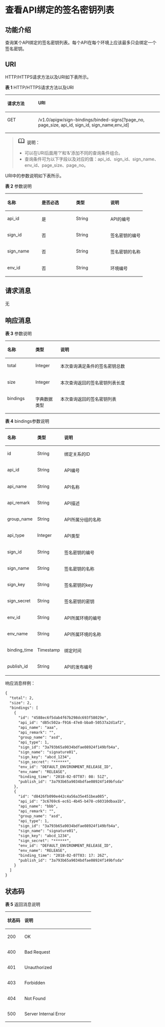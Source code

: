 # 查看API绑定的签名密钥列表<a name="apig-zh-api-180713144"></a>

## 功能介绍<a name="section5517300"></a>

查询某个API绑定的签名密钥列表。每个API在每个环境上应该最多只会绑定一个签名密钥。

## URI<a name="section49655705"></a>

HTTP/HTTPS请求方法以及URI如下表所示。

**表 1**  HTTP/HTTPS请求方法以及URI

<a name="table20364239"></a>
<table><thead align="left"><tr id="row13477612"><th class="cellrowborder" valign="top" width="20%" id="mcps1.2.3.1.1"><p id="p17944826"><a name="p17944826"></a><a name="p17944826"></a>请求方法</p>
</th>
<th class="cellrowborder" valign="top" width="80%" id="mcps1.2.3.1.2"><p id="p44244812"><a name="p44244812"></a><a name="p44244812"></a>URI</p>
</th>
</tr>
</thead>
<tbody><tr id="row27060043"><td class="cellrowborder" valign="top" width="20%" headers="mcps1.2.3.1.1 "><p id="p44379870"><a name="p44379870"></a><a name="p44379870"></a>GET</p>
</td>
<td class="cellrowborder" valign="top" width="80%" headers="mcps1.2.3.1.2 "><p id="p37999726"><a name="p37999726"></a><a name="p37999726"></a>/v1.0/apigw/sign-bindings/binded-signs[?page_no, page_size, api_id, sign_id, sign_name,env_id]</p>
</td>
</tr>
</tbody>
</table>

>![](public_sys-resources/icon-note.gif) **说明：**   
>-   可以在URI后面用‘?’和‘&’添加不同的查询条件组合。  
>-   查询条件可为以下字段以及对应的值：api\_id、sign\_id、sign\_name、env\_id、page\_size、page\_no。  

URI中的参数说明如下表所示。

**表 2**  参数说明

<a name="table11837592"></a>
<table><thead align="left"><tr id="row47015449"><th class="cellrowborder" valign="top" width="25%" id="mcps1.2.5.1.1"><p id="p50155053"><a name="p50155053"></a><a name="p50155053"></a>名称</p>
</th>
<th class="cellrowborder" valign="top" width="25%" id="mcps1.2.5.1.2"><p id="p36027493"><a name="p36027493"></a><a name="p36027493"></a>是否必选</p>
</th>
<th class="cellrowborder" valign="top" width="25%" id="mcps1.2.5.1.3"><p id="p32545834"><a name="p32545834"></a><a name="p32545834"></a>类型</p>
</th>
<th class="cellrowborder" valign="top" width="25%" id="mcps1.2.5.1.4"><p id="p18966883"><a name="p18966883"></a><a name="p18966883"></a>说明</p>
</th>
</tr>
</thead>
<tbody><tr id="row59922553"><td class="cellrowborder" valign="top" width="25%" headers="mcps1.2.5.1.1 "><p id="p21888595"><a name="p21888595"></a><a name="p21888595"></a>api_id</p>
</td>
<td class="cellrowborder" valign="top" width="25%" headers="mcps1.2.5.1.2 "><p id="p28145753"><a name="p28145753"></a><a name="p28145753"></a>是</p>
</td>
<td class="cellrowborder" valign="top" width="25%" headers="mcps1.2.5.1.3 "><p id="p65213557"><a name="p65213557"></a><a name="p65213557"></a>String</p>
</td>
<td class="cellrowborder" valign="top" width="25%" headers="mcps1.2.5.1.4 "><p id="p47806732"><a name="p47806732"></a><a name="p47806732"></a>API的编号</p>
</td>
</tr>
<tr id="row27607410"><td class="cellrowborder" valign="top" width="25%" headers="mcps1.2.5.1.1 "><p id="p21607760"><a name="p21607760"></a><a name="p21607760"></a>sign_id</p>
</td>
<td class="cellrowborder" valign="top" width="25%" headers="mcps1.2.5.1.2 "><p id="p5398110"><a name="p5398110"></a><a name="p5398110"></a>否</p>
</td>
<td class="cellrowborder" valign="top" width="25%" headers="mcps1.2.5.1.3 "><p id="p34593732"><a name="p34593732"></a><a name="p34593732"></a>String</p>
</td>
<td class="cellrowborder" valign="top" width="25%" headers="mcps1.2.5.1.4 "><p id="p50628907"><a name="p50628907"></a><a name="p50628907"></a>签名密钥的编号</p>
</td>
</tr>
<tr id="row53006982"><td class="cellrowborder" valign="top" width="25%" headers="mcps1.2.5.1.1 "><p id="p65707153"><a name="p65707153"></a><a name="p65707153"></a>sign_name</p>
</td>
<td class="cellrowborder" valign="top" width="25%" headers="mcps1.2.5.1.2 "><p id="p20679152"><a name="p20679152"></a><a name="p20679152"></a>否</p>
</td>
<td class="cellrowborder" valign="top" width="25%" headers="mcps1.2.5.1.3 "><p id="p64398604"><a name="p64398604"></a><a name="p64398604"></a>String</p>
</td>
<td class="cellrowborder" valign="top" width="25%" headers="mcps1.2.5.1.4 "><p id="p48904396"><a name="p48904396"></a><a name="p48904396"></a>签名密钥的名称</p>
</td>
</tr>
<tr id="row37486381"><td class="cellrowborder" valign="top" width="25%" headers="mcps1.2.5.1.1 "><p id="p16498015"><a name="p16498015"></a><a name="p16498015"></a>env_id</p>
</td>
<td class="cellrowborder" valign="top" width="25%" headers="mcps1.2.5.1.2 "><p id="p61270825"><a name="p61270825"></a><a name="p61270825"></a>否</p>
</td>
<td class="cellrowborder" valign="top" width="25%" headers="mcps1.2.5.1.3 "><p id="p63989812"><a name="p63989812"></a><a name="p63989812"></a>String</p>
</td>
<td class="cellrowborder" valign="top" width="25%" headers="mcps1.2.5.1.4 "><p id="p15792296"><a name="p15792296"></a><a name="p15792296"></a>环境编号</p>
</td>
</tr>
</tbody>
</table>

## 请求消息<a name="section44248161"></a>

无

## 响应消息<a name="section27331307"></a>

**表 3**  参数说明

<a name="table9287199"></a>
<table><thead align="left"><tr id="row24571637"><th class="cellrowborder" valign="top" width="18.18%" id="mcps1.2.4.1.1"><p id="p44145606"><a name="p44145606"></a><a name="p44145606"></a>名称</p>
</th>
<th class="cellrowborder" valign="top" width="16.16%" id="mcps1.2.4.1.2"><p id="p19024372"><a name="p19024372"></a><a name="p19024372"></a>类型</p>
</th>
<th class="cellrowborder" valign="top" width="65.66%" id="mcps1.2.4.1.3"><p id="p64579174"><a name="p64579174"></a><a name="p64579174"></a>说明</p>
</th>
</tr>
</thead>
<tbody><tr id="row63530629"><td class="cellrowborder" valign="top" width="18.18%" headers="mcps1.2.4.1.1 "><p id="p45707320"><a name="p45707320"></a><a name="p45707320"></a>total</p>
</td>
<td class="cellrowborder" valign="top" width="16.16%" headers="mcps1.2.4.1.2 "><p id="p11305448"><a name="p11305448"></a><a name="p11305448"></a>Integer</p>
</td>
<td class="cellrowborder" valign="top" width="65.66%" headers="mcps1.2.4.1.3 "><p id="p43326076"><a name="p43326076"></a><a name="p43326076"></a>本次查询满足条件的签名密钥总数</p>
</td>
</tr>
<tr id="row54390367"><td class="cellrowborder" valign="top" width="18.18%" headers="mcps1.2.4.1.1 "><p id="p43543621"><a name="p43543621"></a><a name="p43543621"></a>size</p>
</td>
<td class="cellrowborder" valign="top" width="16.16%" headers="mcps1.2.4.1.2 "><p id="p37372419"><a name="p37372419"></a><a name="p37372419"></a>Integer</p>
</td>
<td class="cellrowborder" valign="top" width="65.66%" headers="mcps1.2.4.1.3 "><p id="p7267138"><a name="p7267138"></a><a name="p7267138"></a>本次查询返回的签名密钥列表长度</p>
</td>
</tr>
<tr id="row65404250"><td class="cellrowborder" valign="top" width="18.18%" headers="mcps1.2.4.1.1 "><p id="p63252860"><a name="p63252860"></a><a name="p63252860"></a>bindings</p>
</td>
<td class="cellrowborder" valign="top" width="16.16%" headers="mcps1.2.4.1.2 "><p id="p23208051"><a name="p23208051"></a><a name="p23208051"></a>字典数据类型</p>
</td>
<td class="cellrowborder" valign="top" width="65.66%" headers="mcps1.2.4.1.3 "><p id="p804007"><a name="p804007"></a><a name="p804007"></a>本次查询返回的签名密钥列表</p>
</td>
</tr>
</tbody>
</table>

**表 4**  bindings参数说明

<a name="table65124607"></a>
<table><thead align="left"><tr id="row33193740"><th class="cellrowborder" valign="top" width="18.18%" id="mcps1.2.4.1.1"><p id="p4338391"><a name="p4338391"></a><a name="p4338391"></a>名称</p>
</th>
<th class="cellrowborder" valign="top" width="16.16%" id="mcps1.2.4.1.2"><p id="p15865395"><a name="p15865395"></a><a name="p15865395"></a>类型</p>
</th>
<th class="cellrowborder" valign="top" width="65.66%" id="mcps1.2.4.1.3"><p id="p10028615"><a name="p10028615"></a><a name="p10028615"></a>说明</p>
</th>
</tr>
</thead>
<tbody><tr id="row7011516"><td class="cellrowborder" valign="top" width="18.18%" headers="mcps1.2.4.1.1 "><p id="p31061946"><a name="p31061946"></a><a name="p31061946"></a>id</p>
</td>
<td class="cellrowborder" valign="top" width="16.16%" headers="mcps1.2.4.1.2 "><p id="p32989672"><a name="p32989672"></a><a name="p32989672"></a>String</p>
</td>
<td class="cellrowborder" valign="top" width="65.66%" headers="mcps1.2.4.1.3 "><p id="p54917742"><a name="p54917742"></a><a name="p54917742"></a>绑定关系的ID</p>
</td>
</tr>
<tr id="row24497634"><td class="cellrowborder" valign="top" width="18.18%" headers="mcps1.2.4.1.1 "><p id="p38151328"><a name="p38151328"></a><a name="p38151328"></a>api_id</p>
</td>
<td class="cellrowborder" valign="top" width="16.16%" headers="mcps1.2.4.1.2 "><p id="p3249867"><a name="p3249867"></a><a name="p3249867"></a>String</p>
</td>
<td class="cellrowborder" valign="top" width="65.66%" headers="mcps1.2.4.1.3 "><p id="p61912650"><a name="p61912650"></a><a name="p61912650"></a>API编号</p>
</td>
</tr>
<tr id="row20342941"><td class="cellrowborder" valign="top" width="18.18%" headers="mcps1.2.4.1.1 "><p id="p37165494"><a name="p37165494"></a><a name="p37165494"></a>api_name</p>
</td>
<td class="cellrowborder" valign="top" width="16.16%" headers="mcps1.2.4.1.2 "><p id="p57614999"><a name="p57614999"></a><a name="p57614999"></a>String</p>
</td>
<td class="cellrowborder" valign="top" width="65.66%" headers="mcps1.2.4.1.3 "><p id="p36303337"><a name="p36303337"></a><a name="p36303337"></a>API名称</p>
</td>
</tr>
<tr id="row58294579"><td class="cellrowborder" valign="top" width="18.18%" headers="mcps1.2.4.1.1 "><p id="p24240497"><a name="p24240497"></a><a name="p24240497"></a>api_remark</p>
</td>
<td class="cellrowborder" valign="top" width="16.16%" headers="mcps1.2.4.1.2 "><p id="p17323251"><a name="p17323251"></a><a name="p17323251"></a>String</p>
</td>
<td class="cellrowborder" valign="top" width="65.66%" headers="mcps1.2.4.1.3 "><p id="p61006114"><a name="p61006114"></a><a name="p61006114"></a>API描述</p>
</td>
</tr>
<tr id="row12184117"><td class="cellrowborder" valign="top" width="18.18%" headers="mcps1.2.4.1.1 "><p id="p47389458"><a name="p47389458"></a><a name="p47389458"></a>group_name</p>
</td>
<td class="cellrowborder" valign="top" width="16.16%" headers="mcps1.2.4.1.2 "><p id="p13340879"><a name="p13340879"></a><a name="p13340879"></a>String</p>
</td>
<td class="cellrowborder" valign="top" width="65.66%" headers="mcps1.2.4.1.3 "><p id="p6869396"><a name="p6869396"></a><a name="p6869396"></a>API所属分组的名称</p>
</td>
</tr>
<tr id="row61824570"><td class="cellrowborder" valign="top" width="18.18%" headers="mcps1.2.4.1.1 "><p id="p41734239"><a name="p41734239"></a><a name="p41734239"></a>api_type</p>
</td>
<td class="cellrowborder" valign="top" width="16.16%" headers="mcps1.2.4.1.2 "><p id="p25030176"><a name="p25030176"></a><a name="p25030176"></a>Integer</p>
</td>
<td class="cellrowborder" valign="top" width="65.66%" headers="mcps1.2.4.1.3 "><p id="p14178407"><a name="p14178407"></a><a name="p14178407"></a>API类型</p>
</td>
</tr>
<tr id="row60496799"><td class="cellrowborder" valign="top" width="18.18%" headers="mcps1.2.4.1.1 "><p id="p1293671"><a name="p1293671"></a><a name="p1293671"></a>sign_id</p>
</td>
<td class="cellrowborder" valign="top" width="16.16%" headers="mcps1.2.4.1.2 "><p id="p37678503"><a name="p37678503"></a><a name="p37678503"></a>String</p>
</td>
<td class="cellrowborder" valign="top" width="65.66%" headers="mcps1.2.4.1.3 "><p id="p32059912"><a name="p32059912"></a><a name="p32059912"></a>签名密钥的编号</p>
</td>
</tr>
<tr id="row20103756"><td class="cellrowborder" valign="top" width="18.18%" headers="mcps1.2.4.1.1 "><p id="p17791553"><a name="p17791553"></a><a name="p17791553"></a>sign_name</p>
</td>
<td class="cellrowborder" valign="top" width="16.16%" headers="mcps1.2.4.1.2 "><p id="p31829674"><a name="p31829674"></a><a name="p31829674"></a>String</p>
</td>
<td class="cellrowborder" valign="top" width="65.66%" headers="mcps1.2.4.1.3 "><p id="p28066800"><a name="p28066800"></a><a name="p28066800"></a>签名密钥的名称</p>
</td>
</tr>
<tr id="row51274609"><td class="cellrowborder" valign="top" width="18.18%" headers="mcps1.2.4.1.1 "><p id="p59602636"><a name="p59602636"></a><a name="p59602636"></a>sign_key</p>
</td>
<td class="cellrowborder" valign="top" width="16.16%" headers="mcps1.2.4.1.2 "><p id="p63084216"><a name="p63084216"></a><a name="p63084216"></a>String</p>
</td>
<td class="cellrowborder" valign="top" width="65.66%" headers="mcps1.2.4.1.3 "><p id="p9547868"><a name="p9547868"></a><a name="p9547868"></a>签名密钥的key</p>
</td>
</tr>
<tr id="row18821955"><td class="cellrowborder" valign="top" width="18.18%" headers="mcps1.2.4.1.1 "><p id="p48183407"><a name="p48183407"></a><a name="p48183407"></a>sign_secret</p>
</td>
<td class="cellrowborder" valign="top" width="16.16%" headers="mcps1.2.4.1.2 "><p id="p10541928"><a name="p10541928"></a><a name="p10541928"></a>String</p>
</td>
<td class="cellrowborder" valign="top" width="65.66%" headers="mcps1.2.4.1.3 "><p id="p48589845"><a name="p48589845"></a><a name="p48589845"></a>签名密钥的密钥</p>
</td>
</tr>
<tr id="row34655427"><td class="cellrowborder" valign="top" width="18.18%" headers="mcps1.2.4.1.1 "><p id="p55626202"><a name="p55626202"></a><a name="p55626202"></a>env_id</p>
</td>
<td class="cellrowborder" valign="top" width="16.16%" headers="mcps1.2.4.1.2 "><p id="p9428505"><a name="p9428505"></a><a name="p9428505"></a>String</p>
</td>
<td class="cellrowborder" valign="top" width="65.66%" headers="mcps1.2.4.1.3 "><p id="p25511465"><a name="p25511465"></a><a name="p25511465"></a>API所属环境的编号</p>
</td>
</tr>
<tr id="row28276599"><td class="cellrowborder" valign="top" width="18.18%" headers="mcps1.2.4.1.1 "><p id="p8703171"><a name="p8703171"></a><a name="p8703171"></a>env_name</p>
</td>
<td class="cellrowborder" valign="top" width="16.16%" headers="mcps1.2.4.1.2 "><p id="p33868211"><a name="p33868211"></a><a name="p33868211"></a>String</p>
</td>
<td class="cellrowborder" valign="top" width="65.66%" headers="mcps1.2.4.1.3 "><p id="p58970543"><a name="p58970543"></a><a name="p58970543"></a>API所属环境的名称</p>
</td>
</tr>
<tr id="row60972846"><td class="cellrowborder" valign="top" width="18.18%" headers="mcps1.2.4.1.1 "><p id="p39853480"><a name="p39853480"></a><a name="p39853480"></a>binding_time</p>
</td>
<td class="cellrowborder" valign="top" width="16.16%" headers="mcps1.2.4.1.2 "><p id="p6906467"><a name="p6906467"></a><a name="p6906467"></a>Timestamp</p>
</td>
<td class="cellrowborder" valign="top" width="65.66%" headers="mcps1.2.4.1.3 "><p id="p22552967"><a name="p22552967"></a><a name="p22552967"></a>绑定时间</p>
</td>
</tr>
<tr id="row4895143611364"><td class="cellrowborder" valign="top" width="18.18%" headers="mcps1.2.4.1.1 "><p id="p289616365369"><a name="p289616365369"></a><a name="p289616365369"></a>publish_id</p>
</td>
<td class="cellrowborder" valign="top" width="16.16%" headers="mcps1.2.4.1.2 "><p id="p8896113633612"><a name="p8896113633612"></a><a name="p8896113633612"></a>String</p>
</td>
<td class="cellrowborder" valign="top" width="65.66%" headers="mcps1.2.4.1.3 "><p id="p14896123613366"><a name="p14896123613366"></a><a name="p14896123613366"></a>API的发布编号</p>
</td>
</tr>
</tbody>
</table>

响应消息样例：

```
{
  "total": 2,
  "size": 2,
  "bindings": [
    {
      "id": "4588ec6f5dab4f67b298dc693f58029e",
      "api_id": "d85c502a-f916-47e8-bba0-50537a2d1af2",
      "api_name": "aaa",
      "api_remark": "",
      "group_name": "asd",
      "api_type": 1,
      "sign_id": "3a793b65a9034bdfae08924f149bfb4a",
      "sign_name": "signature01",
      "sign_key": "abcd_1234",
      "sign_secret": "******",
      "env_id": "DEFAULT_ENVIRONMENT_RELEASE_ID",
      "env_name": "RELEASE",
      "binding_time": "2018-02-07T07: 08: 51Z",
      "publish_id": "3a793b65a9034bdfae08924f149bfsda"
    },
    {
      "id": "d8426fb090e442c4a56a35e451bea085",
      "api_id": "3c6769c6-ec61-4b45-b478-c60310dbaa1b",
      "api_name": "bbb",
      "api_remark": "",
      "group_name": "asd",
      "api_type": 1,
      "sign_id": "3a793b65a9034bdfae08924f149bfb4a",
      "sign_name": "signature01",
      "sign_key": "abcd_1234",
      "sign_secret": "******",
      "env_id": "DEFAULT_ENVIRONMENT_RELEASE_ID",
      "env_name": "RELEASE",
      "binding_time": "2018-02-07T03: 17: 26Z",
      "publish_id": "3a793b65a9034bdfae08924f149bfsda"
    }
  ]
}
```

## 状态码<a name="section62689135"></a>

**表 5**  返回消息说明

<a name="table41624107"></a>
<table><thead align="left"><tr id="row66873984"><th class="cellrowborder" valign="top" width="20%" id="mcps1.2.3.1.1"><p id="p48083630"><a name="p48083630"></a><a name="p48083630"></a>状态码</p>
</th>
<th class="cellrowborder" valign="top" width="80%" id="mcps1.2.3.1.2"><p id="p22139981"><a name="p22139981"></a><a name="p22139981"></a>说明</p>
</th>
</tr>
</thead>
<tbody><tr id="row33918813"><td class="cellrowborder" valign="top" width="20%" headers="mcps1.2.3.1.1 "><p id="p63069309"><a name="p63069309"></a><a name="p63069309"></a>200</p>
</td>
<td class="cellrowborder" valign="top" width="80%" headers="mcps1.2.3.1.2 "><p id="p50988816"><a name="p50988816"></a><a name="p50988816"></a>OK</p>
</td>
</tr>
<tr id="row7954866"><td class="cellrowborder" valign="top" width="20%" headers="mcps1.2.3.1.1 "><p id="p40364423"><a name="p40364423"></a><a name="p40364423"></a>400</p>
</td>
<td class="cellrowborder" valign="top" width="80%" headers="mcps1.2.3.1.2 "><p id="p48292816"><a name="p48292816"></a><a name="p48292816"></a>Bad Request</p>
</td>
</tr>
<tr id="row31982164"><td class="cellrowborder" valign="top" width="20%" headers="mcps1.2.3.1.1 "><p id="p40418471"><a name="p40418471"></a><a name="p40418471"></a>401</p>
</td>
<td class="cellrowborder" valign="top" width="80%" headers="mcps1.2.3.1.2 "><p id="p52670690"><a name="p52670690"></a><a name="p52670690"></a>Unauthorized</p>
</td>
</tr>
<tr id="row4274166"><td class="cellrowborder" valign="top" width="20%" headers="mcps1.2.3.1.1 "><p id="p10663202"><a name="p10663202"></a><a name="p10663202"></a>403</p>
</td>
<td class="cellrowborder" valign="top" width="80%" headers="mcps1.2.3.1.2 "><p id="p58413001"><a name="p58413001"></a><a name="p58413001"></a>Forbidden</p>
</td>
</tr>
<tr id="row55954967"><td class="cellrowborder" valign="top" width="20%" headers="mcps1.2.3.1.1 "><p id="p36058501"><a name="p36058501"></a><a name="p36058501"></a>404</p>
</td>
<td class="cellrowborder" valign="top" width="80%" headers="mcps1.2.3.1.2 "><p id="p35057443"><a name="p35057443"></a><a name="p35057443"></a>Not Found</p>
</td>
</tr>
<tr id="row47081531"><td class="cellrowborder" valign="top" width="20%" headers="mcps1.2.3.1.1 "><p id="p55507685"><a name="p55507685"></a><a name="p55507685"></a>500</p>
</td>
<td class="cellrowborder" valign="top" width="80%" headers="mcps1.2.3.1.2 "><p id="p6744143"><a name="p6744143"></a><a name="p6744143"></a>Server Internal Error</p>
</td>
</tr>
</tbody>
</table>

